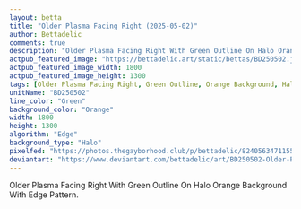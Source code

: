 ```yaml
---
layout: betta
title: "Older Plasma Facing Right (2025-05-02)"
author: Bettadelic
comments: true
description: "Older Plasma Facing Right With Green Outline On Halo Orange Background With Edge Pattern."
actpub_featured_image: "https://bettadelic.art/static/bettas/BD250502.jpg"
actpub_featured_image_width: 1800
actpub_featured_image_height: 1300
tags: [Older Plasma Facing Right, Green Outline, Orange Background, Halo Background Pattern, Edge Pattern, May 2025]
unitName: "BD250502"
line_color: "Green"
background_color: "Orange"
width: 1800
height: 1300
algorithm: "Edge"
background_type: "Halo"
pixelfed: "https://photos.thegayborhood.club/p/bettadelic/824056347115541930"
deviantart: "https://www.deviantart.com/bettadelic/art/BD250502-Older-Plasma-Facing-Right-2025-05-02-1190157234"
---
```


Older Plasma Facing Right With Green Outline On Halo Orange Background With Edge Pattern.
